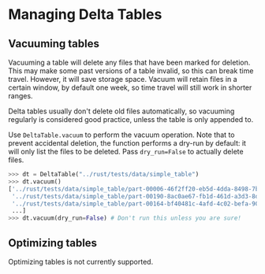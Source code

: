 # Managing Delta Tables

## Vacuuming tables

Vacuuming a table will delete any files that have been marked for
deletion. This may make some past versions of a table invalid, so this
can break time travel. However, it will save storage space. Vacuum will
retain files in a certain window, by default one week, so time travel
will still work in shorter ranges.

Delta tables usually don't delete old files automatically, so vacuuming
regularly is considered good practice, unless the table is only appended
to.

Use `DeltaTable.vacuum` to perform the vacuum operation. Note that to prevent accidental deletion, the function performs a dry-run by default: it will only list the files to be deleted. Pass `dry_run=False` to actually delete files.

``` python
>>> dt = DeltaTable("../rust/tests/data/simple_table")
>>> dt.vacuum()
['../rust/tests/data/simple_table/part-00006-46f2ff20-eb5d-4dda-8498-7bfb2940713b-c000.snappy.parquet', 
 '../rust/tests/data/simple_table/part-00190-8ac0ae67-fb1d-461d-a3d3-8dc112766ff5-c000.snappy.parquet', 
 '../rust/tests/data/simple_table/part-00164-bf40481c-4afd-4c02-befa-90f056c2d77a-c000.snappy.parquet',
 ...]
>>> dt.vacuum(dry_run=False) # Don't run this unless you are sure!
```

## Optimizing tables

Optimizing tables is not currently supported.
